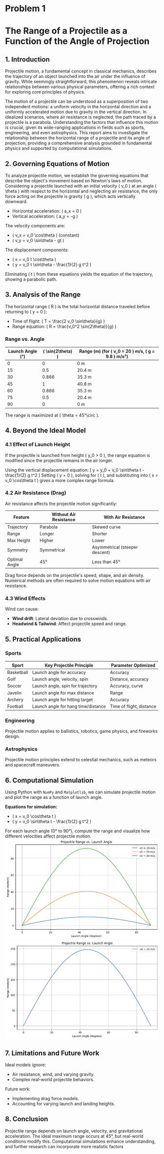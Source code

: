 # Problem 1 
# The Range of a Projectile as a Function of the Angle of Projection

## 1. Introduction
Projectile motion, a fundamental concept in classical mechanics, describes the trajectory of an object launched into the air under the influence of gravity. While seemingly straightforward, this phenomenon reveals intricate relationships between various physical parameters, offering a rich context for exploring core principles of physics.

The motion of a projectile can be understood as a superposition of two independent motions: a uniform velocity in the horizontal direction and a uniformly accelerated motion due to gravity in the vertical direction. In idealized scenarios, where air resistance is neglected, the path traced by a projectile is a parabola. Understanding the factors that influence this motion is crucial, given its wide-ranging applications in fields such as sports, engineering, and even astrophysics. This report aims to investigate the relationship between the horizontal range of a projectile and its angle of projection, providing a comprehensive analysis grounded in fundamental physics and supported by computational simulations.

## 2. Governing Equations of Motion
To analyze projectile motion, we establish the governing equations that describe the object's movement based on Newton's laws of motion. Considering a projectile launched with an initial velocity \( v_0 \) at an angle \( \theta \) with respect to the horizontal and neglecting air resistance, the only force acting on the projectile is gravity \( g \), which acts vertically downward.

- Horizontal acceleration: \( a_x = 0 \)
- Vertical acceleration: \( a_y = -g \)

The velocity components are:
- \( v_x = v_0 \cos\theta \) (constant)
- \( v_y = v_0 \sin\theta - gt \)

The displacement components:
- \( x = v_0 t \cos\theta \)
- \( y = v_0 t \sin\theta - \frac{1}{2} g t^2 \)

Eliminating \( t \) from these equations yields the equation of the trajectory, showing a parabolic path.

## 3. Analysis of the Range
The horizontal range \( R \) is the total horizontal distance traveled before returning to \( y = 0 \):

- Time of flight: \( T = \frac{2 v_0 \sin\theta}{g} \)
- Range equation: \( R = \frac{v_0^2 \sin(2\theta)}{g} \)

### Range vs. Angle
| Launch Angle (°) | \( \sin(2\theta) \) | Range (m) (for \( v_0 = 20 \) m/s, \( g = 9.8 \) m/s²) |
|-----------------|----------------|----------------------------|
| 0               | 0              | 0 m                        |
| 15              | 0.5            | 20.4 m                     |
| 30              | 0.866          | 35.3 m                     |
| 45              | 1              | 40.8 m                     |
| 60              | 0.866          | 35.3 m                     |
| 75              | 0.5            | 20.4 m                     |
| 90              | 0              | 0 m                        |

The range is maximized at \( \theta = 45^\circ \).

## 4. Beyond the Ideal Model
### 4.1 Effect of Launch Height
If the projectile is launched from height \( y_0 > 0 \), the range equation is modified since the projectile remains in the air longer.

Using the vertical displacement equation:
\[ y = y_0 + v_0 \sin\theta t - \frac{1}{2} g t^2 \]
Setting \( y = 0 \), solving for \( t \), and substituting into \( x = v_0 \cos\theta t \) gives a more complex range formula.

### 4.2 Air Resistance (Drag)
Air resistance affects the projectile motion significantly:

| Feature | Without Air Resistance | With Air Resistance |
|---------|----------------------|----------------------|
| Trajectory | Parabola | Skewed curve |
| Range | Longer | Shorter |
| Max Height | Higher | Lower |
| Symmetry | Symmetrical | Asymmetrical (steeper descent) |
| Optimal Angle | 45° | Less than 45° |

Drag force depends on the projectile's speed, shape, and air density. Numerical methods are often required to solve motion equations with air resistance.

### 4.3 Wind Effects
Wind can cause:
- **Wind drift**: Lateral deviation due to crosswinds.
- **Headwind & Tailwind**: Affect projectile speed and range.

## 5. Practical Applications
### Sports
| Sport | Key Projectile Principle | Parameter Optimized |
|-------|------------------------|----------------------|
| Basketball | Launch angle for accuracy | Accuracy |
| Golf | Launch angle, velocity, spin | Distance, accuracy |
| Soccer | Launch angle, spin for trajectory | Accuracy, curve |
| Javelin | Launch angle for max distance | Range |
| Archery | Launch angle for hitting target | Accuracy |
| Football | Launch angle for hang time/distance | Time of flight, distance |

### Engineering
Projectile motion applies to ballistics, robotics, game physics, and fireworks design.

### Astrophysics
Projectile motion principles extend to celestial mechanics, such as meteors and spacecraft maneuvers.

## 6. Computational Simulation
Using Python with `NumPy` and `Matplotlib`, we can simulate projectile motion and plot the range as a function of launch angle.

**Equations for simulation:**
- \( x = v_0 \cos\theta t \)
- \( y = v_0 \sin\theta t - \frac{1}{2} g t^2 \)

For each launch angle (0° to 90°), compute the range and visualize how different velocities affect projectile motion.
![**alt text**](image.png)
![**alt text**][def]
## 7. Limitations and Future Work
Ideal models ignore:
- Air resistance, wind, and varying gravity.
- Complex real-world projectile behaviors.

Future work:
- Implementing drag force models.
- Accounting for varying launch and landing heights.

## 8. Conclusion
Projectile range depends on launch angle, velocity, and gravitational acceleration. The ideal maximum range occurs at 45°, but real-world conditions modify this. Computational simulations enhance understanding, and further research can incorporate more realistic factors


[def]: image-1.png